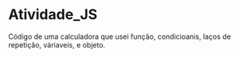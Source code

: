 # Atividade_JS
  Código de uma calculadora que usei função, condicioanis, laços de repetição, váriaveis, e objeto.
